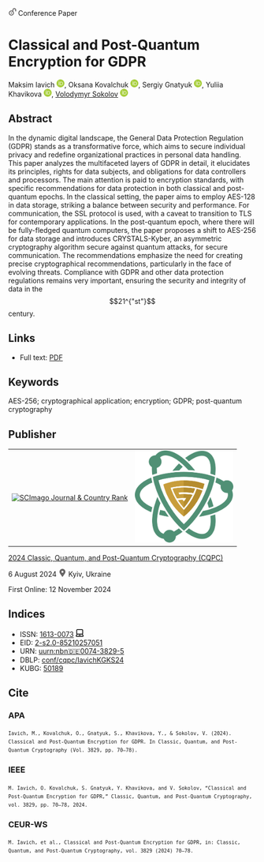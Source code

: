 <img src="/icons/unlock.svg" width="16" height="16"> Conference Paper

# Classical and Post-Quantum Encryption for GDPR

Maksim Iavich <a href="https://orcid.org/0000-0002-3109-7971" target="_blank"><img src="/icons/orcid.svg" width="16" height="16"></a>,
Oksana Kovalchuk <a href="https://orcid.org/0000-0002-2354-6545" target="_blank"><img src="/icons/orcid.svg" width="16" height="16"></a>,
Sergiy Gnatyuk <a href="https://orcid.org/0000-0003-4992-0564" target="_blank"><img src="/icons/orcid.svg" width="16" height="16"></a>,
Yuliia Khavikova <a href="https://orcid.org/0000-0003-1017-3602" target="_blank"><img src="/icons/orcid.svg" width="16" height="16"></a>,
<a href="/">Volodymyr Sokolov</a> <a href="https://orcid.org/0000-0002-9349-7946" target="_blank"><img src="/icons/orcid.svg" width="16" height="16"></a>

## Abstract

In the dynamic digital landscape, the General Data Protection Regulation (GDPR) stands as a transformative force, which aims to secure individual privacy and redefine organizational practices in personal data handling. This paper analyzes the multifaceted layers of GDPR in detail, it elucidates its principles, rights for data subjects, and obligations for data controllers and processors. The main attention is paid to encryption standards, with specific recommendations for data protection in both classical and post-quantum epochs. In the classical setting, the paper aims to employ AES-128 in data storage, striking a balance between security and performance. For communication, the SSL protocol is used, with a caveat to transition to TLS for contemporary applications. In the post-quantum epoch, where there will be fully-fledged quantum computers, the paper proposes a shift to AES-256 for data storage and introduces CRYSTALS-Kyber, an asymmetric cryptography algorithm secure against quantum attacks, for secure communication. The recommendations emphasize the need for creating precise cryptographical recommendations, particularly in the face of evolving threats. Compliance with GDPR and other data protection regulations remains very important, ensuring the security and integrity of data in the $$21^{"st"}$$ century.

## Links

* Full text: [PDF](https://ceur-ws.org/Vol-3829/short9.pdf)

## Keywords

AES-256; cryptographical application; encryption; GDPR; post-quantum cryptography

## Publisher

<table>
<tr>
<td>
<a href="https://www.scimagojr.com/journalsearch.php?q=21100218356&amp;tip=sid&amp;exact=no" title="SCImago Journal &amp; Country Rank"><img border="0" src="https://www.scimagojr.com/journal_img.php?id=21100218356" alt="SCImago Journal &amp; Country Rank"  /></a>
</td>
<td style="text-align: left;">
<a href="https://cqpc.kubg.edu.ua/"><img src="/icons/cqpc.svg" width="200"></a>
</td>
</tr>
</table>

[2024 Classic, Quantum, and Post-Quantum Cryptography (CQPC)](https://ceur-ws.org/Vol-3829/)

6 August 2024 <img src="/icons/location-pin.svg" width="16" height="16"> Kyiv, Ukraine

First Online: 12 November 2024

## Indices

* ISSN: [1613-0073](https://portal.issn.org/resource/ISSN/1613-0073) <img src="/icons/online.svg" width="16" height="16">
* EID: [2-s2.0-85210257051](http://www.scopus.com/record/display.url?origin=inward&eid=2-s2.0-85210257051)
* URN: [uurn:nbn:de:0074-3829-5](https://nbn-resolving.org/xml/urn:nbn:de:0074-3829-5)
* DBLP: [conf/cqpc/IavichKGKS24](https://dblp.org/rec/conf/cqpc/IavichKGKS24)
* KUBG: [50189](http://elibrary.kubg.edu.ua/id/eprint/50189/)

## Cite

### APA

<small>`Iavich, M., Kovalchuk, O., Gnatyuk, S., Khavikova, Y., & Sokolov, V. (2024). Classical and Post-Quantum Encryption for GDPR. In Classic, Quantum, and Post-Quantum Cryptography (Vol. 3829, pp. 70–78).`</small>

### IEEE

<small>`M. Iavich, O. Kovalchuk, S. Gnatyuk, Y. Khavikova, and V. Sokolov, “Classical and Post-Quantum Encryption for GDPR,” Classic, Quantum, and Post-Quantum Cryptography, vol. 3829, pp. 70–78, 2024.`</small>

### CEUR-WS

<small>`M. Iavich, et al., Classical and Post-Quantum Encryption for GDPR, in: Classic, Quantum, and Post-Quantum Cryptography, vol. 3829 (2024) 70–78.`</small>
